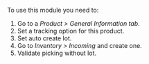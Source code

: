 To use this module you need to:

1.  Go to a *Product \> General Information tab*.
2.  Set a tracking option for this product.
3.  Set auto create lot.
4.  Go to *Inventory \> Incoming* and create one.
5.  Validate picking without lot.

